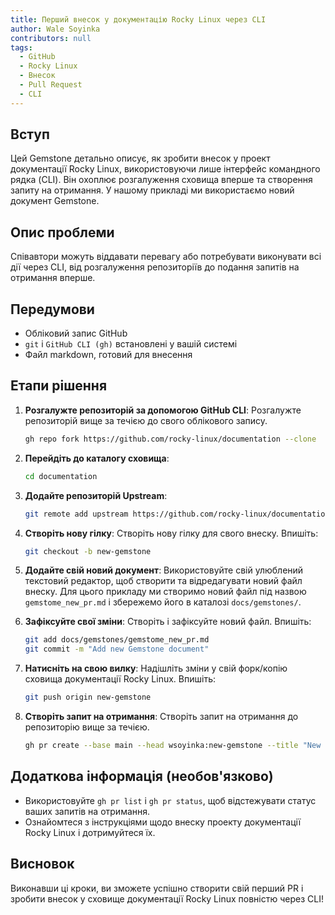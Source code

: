 ```yaml
---
title: Перший внесок у документацію Rocky Linux через CLI
author: Wale Soyinka
contributors: null
tags:
  - GitHub
  - Rocky Linux
  - Внесок
  - Pull Request
  - CLI
---
```


## Вступ

Цей Gemstone детально описує, як зробити внесок у проект документації Rocky Linux, використовуючи лише інтерфейс командного рядка (CLI). Він охоплює розгалуження сховища вперше та створення запиту на отримання.
У нашому прикладі ми використаємо новий документ Gemstone.

## Опис проблеми

Співавтори можуть віддавати перевагу або потребувати виконувати всі дії через CLI, від розгалуження репозиторіїв до подання запитів на отримання вперше.

## Передумови

- Обліковий запис GitHub
- `git` і `GitHub CLI (gh)` встановлені у вашій системі
- Файл markdown, готовий для внесення

## Етапи рішення

1. **Розгалужте репозиторій за допомогою GitHub CLI**:
   Розгалужте репозиторій вище за течією до свого облікового запису.

   ```bash
   gh repo fork https://github.com/rocky-linux/documentation --clone
   ```

2. **Перейдіть до каталогу сховища**:

   ```bash
   cd documentation
   ```

3. **Додайте репозиторій Upstream**:

   ```bash
   git remote add upstream https://github.com/rocky-linux/documentation.git
   ```

4. **Створіть нову гілку**:
   Створіть нову гілку для свого внеску. Впишіть:

   ```bash
   git checkout -b new-gemstone
   ```

5. **Додайте свій новий документ**:
   Використовуйте свій улюблений текстовий редактор, щоб створити та відредагувати новий файл внеску.
   Для цього прикладу ми створимо новий файл під назвою `gemstome_new_pr.md` і збережемо його в каталозі `docs/gemstones/`.

6. **Зафіксуйте свої зміни**:
   Створіть і зафіксуйте новий файл. Впишіть:

   ```bash
   git add docs/gemstones/gemstome_new_pr.md
   git commit -m "Add new Gemstone document"
   ```

7. **Натисніть на свою вилку**:
   Надішліть зміни у свій форк/копію сховища документації Rocky Linux. Впишіть:

   ```bash
   git push origin new-gemstone
   ```

8. **Створіть запит на отримання**:
   Створіть запит на отримання до репозиторію вище за течією.

   ```bash
   gh pr create --base main --head wsoyinka:new-gemstone --title "New Gemstone: Creating PRs via CLI" --body "Guide on how to contribute to documentation using CLI"
   ```

## Додаткова інформація (необов'язково)

- Використовуйте `gh pr list` і `gh pr status`, щоб відстежувати статус ваших запитів на отримання.
- Ознайомтеся з інструкціями щодо внеску проекту документації Rocky Linux і дотримуйтеся їх.

## Висновок

Виконавши ці кроки, ви зможете успішно створити свій перший PR і зробити внесок у сховище документації Rocky Linux повністю через CLI!
